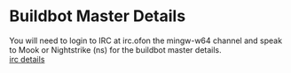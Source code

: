 # Buildbot Master Details

You will need to login to IRC at irc.ofon the mingw-w64 channel and
speak to Mook or Nightstrike (ns) for the buildbot master details.  
[irc details](http://mingw-w64.sourceforge.net/)
